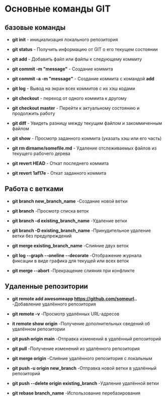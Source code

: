 # Основные команды GIT
## базовые команды

*  **git init** - 
 инициализация локального репозитория

*  **git status** - 
 Получить информацию от GIT о его текущем состоянии

 *  **git add** - 
 Добавить файл или файлы к следующему коммиту

  *  **git commit -m "message"** - 
 Создание коммита

  *  **git commit -a -m "message"** - 
 Создание коммита с командой **add**

   *  **git log** - 
 Вывод на экран всех коммитов с их хэш кодами

   *  **git checkout** - 
 переход от одного коммита к другому

   *  **git checkout master** - Перейти к актуальному состоянию и продолжить работу

*  **git diff** - Увидеть разницу между текущим файлом и закоммиченным файлом

*  **git show** - Просмотр заданного коммита (указать хэш или его часть)

*  **git rm dirname/somefile.md** - Удаление отслеживаемых файлов из текущего рабочего дерева

*  **git revert HEAD** - Откат последнего коммита

*  **git revert 1af17e** - Откат заданного коммита

## Работа с ветками

*  **git branch new_branch_name** 
-Создание новой ветки
*  **git branch** 
    -Просмотр списка веток
*  **git branch -d existing_branch_name** 
-Удаление ветки

*  **git branch -D existing_branch_name** 
-Принудительное удаление  ветки без предупреждений
* **git merge existing_branch_name**
-Слияние двух веток
* **git log --graph --oneline --decorate**
-Отображение журнала фиксации в виде графика для текущей или всех веток
* **git merge --abort**
-Прекращение слияния при конфликте

## Удаленные репозитории 

* **git remote add awesomeapp https://github.com/someurl..**
-Добавление удалённого репозитория

* **git remote -v**
-Просмотр удалённых URL-адресов

* **it remote show origin**
-Получение дополнительных сведений об удалённом репозитории

* **git push origin main**
-Отправка изменений в удалённый репозиторий

* **git pull**
-Получение изменений из удалённого репозитория

* **git merge origin**
-Слияние удалённого репозитория с локальным

* **git push -u origin new_branch**
-Отправка новой ветки в удалённый репозиторий

* **git push --delete origin existing_branch**
-Удаление удалённой ветки

* **git rebase branch_name**
-Использование перебазирования
